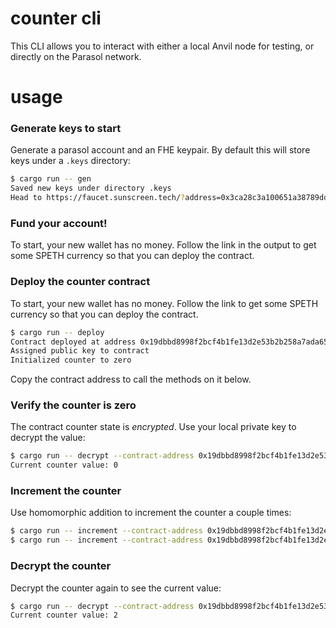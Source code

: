# counter cli

This CLI allows you to interact with either a local Anvil node for testing, or
directly on the Parasol network.

# usage

### Generate keys to start
Generate a parasol account and an FHE keypair. By default this will store keys
under a `.keys` directory:

```sh
$ cargo run -- gen
Saved new keys under directory .keys
Head to https://faucet.sunscreen.tech/?address=0x3ca28c3a100651a38789ddaec115e0a255078551 for some free SPETH!
```

### Fund your account!
To start, your new wallet has no money. Follow the link in the output to get some SPETH
currency so that you can deploy the contract.

### Deploy the counter contract
To start, your new wallet has no money. Follow the link to get some SPETH
currency so that you can deploy the contract.

```sh
$ cargo run -- deploy
Contract deployed at address 0x19dbbd8998f2bcf4b1fe13d2e53b2b258a7ada65
Assigned public key to contract
Initialized counter to zero
```

Copy the contract address to call the methods on it below.

### Verify the counter is zero
The contract counter state is _encrypted_. Use your local private key to decrypt
the value:

```sh
$ cargo run -- decrypt --contract-address 0x19dbbd8998f2bcf4b1fe13d2e53b2b258a7ada65
Current counter value: 0
```

### Increment the counter
Use homomorphic addition to increment the counter a couple times:

```sh
$ cargo run -- increment --contract-address 0x19dbbd8998f2bcf4b1fe13d2e53b2b258a7ada65
$ cargo run -- increment --contract-address 0x19dbbd8998f2bcf4b1fe13d2e53b2b258a7ada65
```

### Decrypt the counter
Decrypt the counter again to see the current value:

```sh
$ cargo run -- decrypt --contract-address 0x19dbbd8998f2bcf4b1fe13d2e53b2b258a7ada65
Current counter value: 2
```
